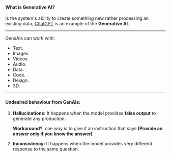 #### What is Generative AI?

Is the system's ability to create something new rather processing an existing data, [ChatGPT](https://en.wikipedia.org/wiki/ChatGPT) is an example of the **Generative AI**.

---

GensAIs can work with:

- Text.
- Images.
- Videos
- Audio.
- Data.
- Code.
- Design.
- 3D.

---

#### Undesired behaviour from **GenAIs**:

1. **Hallucinations:** It happens when the model provides **false output** to generate any production.

   **Workaround?**, one way is to give it an instruction that says **(Provide an answer only if you know the answer)**

2. **Inconsistency:** It happens when the model provides very different response to the same question.
